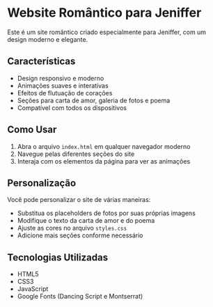 # Website Romântico para Jeniffer

Este é um site romântico criado especialmente para Jeniffer, com um design moderno e elegante.

## Características

- Design responsivo e moderno
- Animações suaves e interativas
- Efeitos de flutuação de corações
- Seções para carta de amor, galeria de fotos e poema
- Compatível com todos os dispositivos

## Como Usar

1. Abra o arquivo `index.html` em qualquer navegador moderno
2. Navegue pelas diferentes seções do site
3. Interaja com os elementos da página para ver as animações

## Personalização

Você pode personalizar o site de várias maneiras:

- Substitua os placeholders de fotos por suas próprias imagens
- Modifique o texto da carta de amor e do poema
- Ajuste as cores no arquivo `styles.css`
- Adicione mais seções conforme necessário

## Tecnologias Utilizadas

- HTML5
- CSS3
- JavaScript
- Google Fonts (Dancing Script e Montserrat) 